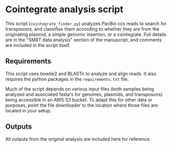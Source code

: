 # Cointegrate analysis script

This script (`cointegrate_finder.py`) analyzes PacBio ccs reads to search for transposons, and classifies them according to whether they are from the originating plasmid, a simple genomic insertion, or a cointegrate. Full details are in the "SMRT data analysis" section of the manuscript, and comments are included in the script itself. 

## Requirements
This script uses bowtie2 and BLASTn to analyze and align reads. It also requires the python packages in the `requirements.txt` file. 

Much of the script depends on various input files (both samples being analyzed and associated fasta's for genomes, plasmids, and transposons) being accessible in an AWS S3 bucket. To adapt this for other data or purposes, point the file downloader to the location where those files are located in your setup. 

## Outputs
All outputs from the original analysis are included here for reference. 